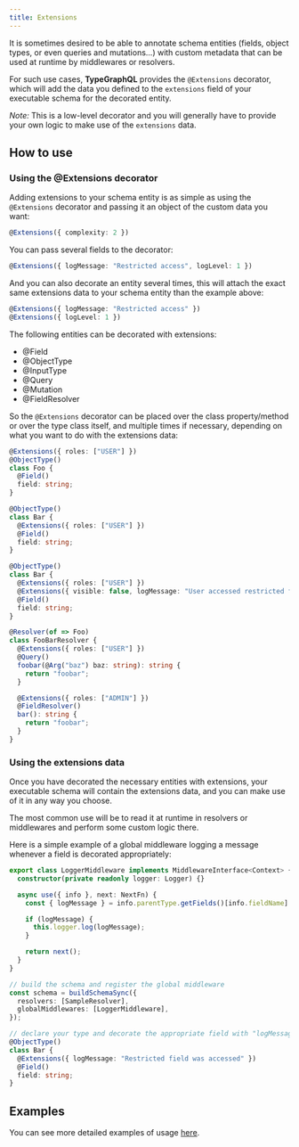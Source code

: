 ```yaml
---
title: Extensions
---
```


It is sometimes desired to be able to annotate schema entities (fields, object types, or even queries and mutations...) with custom metadata that can be used at runtime by middlewares or resolvers.

For such use cases, **TypeGraphQL** provides the `@Extensions` decorator, which will add the data you defined to the `extensions` field of your executable schema for the decorated entity.

_Note:_ This is a low-level decorator and you will generally have to provide your own logic to make use of the `extensions` data.

## How to use

### Using the @Extensions decorator

Adding extensions to your schema entity is as simple as using the `@Extensions` decorator and passing it an object of the custom data you want:

```typescript
@Extensions({ complexity: 2 })
```

You can pass several fields to the decorator:

```typescript
@Extensions({ logMessage: "Restricted access", logLevel: 1 })
```

And you can also decorate an entity several times, this will attach the exact same extensions data to your schema entity than the example above:

```typescript
@Extensions({ logMessage: "Restricted access" })
@Extensions({ logLevel: 1 })
```

The following entities can be decorated with extensions:

- @Field
- @ObjectType
- @InputType
- @Query
- @Mutation
- @FieldResolver

So the `@Extensions` decorator can be placed over the class property/method or over the type class itself, and multiple times if necessary, depending on what you want to do with the extensions data:

```typescript
@Extensions({ roles: ["USER"] })
@ObjectType()
class Foo {
  @Field()
  field: string;
}

@ObjectType()
class Bar {
  @Extensions({ roles: ["USER"] })
  @Field()
  field: string;
}

@ObjectType()
class Bar {
  @Extensions({ roles: ["USER"] })
  @Extensions({ visible: false, logMessage: "User accessed restricted field" })
  @Field()
  field: string;
}

@Resolver(of => Foo)
class FooBarResolver {
  @Extensions({ roles: ["USER"] })
  @Query()
  foobar(@Arg("baz") baz: string): string {
    return "foobar";
  }

  @Extensions({ roles: ["ADMIN"] })
  @FieldResolver()
  bar(): string {
    return "foobar";
  }
}
```

### Using the extensions data

Once you have decorated the necessary entities with extensions, your executable schema will contain the extensions data, and you can make use of it in any way you choose.

The most common use will be to read it at runtime in resolvers or middlewares and perform some custom logic there.

Here is a simple example of a global middleware logging a message whenever a field is decorated appropriately:

```typescript
export class LoggerMiddleware implements MiddlewareInterface<Context> {
  constructor(private readonly logger: Logger) {}

  async use({ info }, next: NextFn) {
    const { logMessage } = info.parentType.getFields()[info.fieldName].extensions || {};

    if (logMessage) {
      this.logger.log(logMessage);
    }

    return next();
  }
}

// build the schema and register the global middleware
const schema = buildSchemaSync({
  resolvers: [SampleResolver],
  globalMiddlewares: [LoggerMiddleware],
});

// declare your type and decorate the appropriate field with "logMessage" extensions
@ObjectType()
class Bar {
  @Extensions({ logMessage: "Restricted field was accessed" })
  @Field()
  field: string;
}
```

## Examples

You can see more detailed examples of usage [here](https://github.com/MichalLytek/type-graphql/tree/master/examples/extensions).
